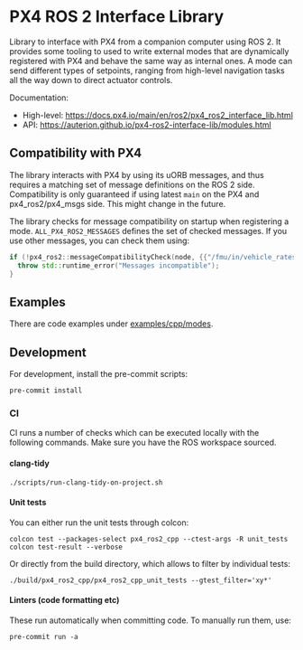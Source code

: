 # PX4 ROS 2 Interface Library

Library to interface with PX4 from a companion computer using ROS 2.
It provides some tooling to used to write external modes that are dynamically registered with PX4 and behave the same way as internal ones.
A mode can send different types of setpoints, ranging from high-level navigation tasks all the way down to direct actuator controls.

Documentation:
- High-level: https://docs.px4.io/main/en/ros2/px4_ros2_interface_lib.html
- API: https://auterion.github.io/px4-ros2-interface-lib/modules.html

## Compatibility with PX4
The library interacts with PX4 by using its uORB messages, and thus requires a matching set of message definitions on the ROS 2 side.
Compatibility is only guaranteed if using latest `main` on the PX4 and px4_ros2/px4_msgs side. This might change in the future.

The library checks for message compatibility on startup when registering a mode.
`ALL_PX4_ROS2_MESSAGES` defines the set of checked messages. If you use other messages, you can check them using:
```c++
if (!px4_ros2::messageCompatibilityCheck(node, {{"/fmu/in/vehicle_rates_setpoint"}})) {
  throw std::runtime_error("Messages incompatible");
}
```

## Examples
There are code examples under [examples/cpp/modes](examples/cpp/modes).

## Development
For development, install the pre-commit scripts:
```shell
pre-commit install
```

### CI
CI runs a number of checks which can be executed locally with the following commands.
Make sure you have the ROS workspace sourced.

#### clang-tidy
```shell
./scripts/run-clang-tidy-on-project.sh
```

#### Unit tests
You can either run the unit tests through colcon:
```shell
colcon test --packages-select px4_ros2_cpp --ctest-args -R unit_tests
colcon test-result --verbose
```
Or directly from the build directory, which allows to filter by individual tests:
```shell
./build/px4_ros2_cpp/px4_ros2_cpp_unit_tests --gtest_filter='xy*'
```

#### Linters (code formatting etc)
These run automatically when committing code. To manually run them, use:
```shell
pre-commit run -a
```
